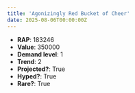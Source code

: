 ```yaml
---
title: 'Agonizingly Red Bucket of Cheer'
date: 2025-08-06T00:00:00Z
---
```

- **RAP**: 183246
- **Value**: 350000
- **Demand level**: 1
- **Trend**: 2
- **Projected?**: True
- **Hyped?**: True
- **Rare?**: True
